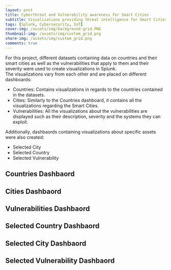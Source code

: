 ```yaml
---
layout: post
title: Cyberthreat and Vulnerability awareness for Smart Cities
subtitle: Visualizations providing threat intelligence for Smart Cities
tags: [Splunk, Cybersecurity, IoT]
cover-img: /assets/img/background-grid.PNG
thumbnail-img: /assets/img/custom_grid.png
share-img: /assets/img/custom_grid.png
comments: true
---
```


For this project, different datasets containing data on countries and their smart cities as well as the vulnerabilities that apply to them and their severity were used to create visualizations in Splunk.  
The visualizations vary from each other and are placed on different dashboards:
* Countries: Contains visualizations in regards to the countries contained in the datasets.
* Cities: Similarly to the Countries dashboard, it contains all the visualizations regarding the Smart Cities.
* Vulnerabilities: All the visualizations about the vulnerabilities are displayed such as their description, severity and the systems they can exploit.

Additionally, dashbaords containing visualizations about specific assets were also created:
* Selected City
* Selected Country
* Selected Vulnerability

## Countries Dashbaord

## Cities Dashbaord

## Vulnerabilities Dashbaord

## Selected Country Dashbaord

## Selected City Dashbaord

## Selected Vulnerability Dashbaord
